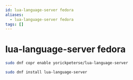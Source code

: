 ```yaml
---
id: lua-language-server fedora
aliases:
  - lua-language-server fedora
tags: []
---
```


# lua-language-server fedora

```bash
sudo dnf copr enable yorickpeterse/lua-language-server
```
```bash
sudo dnf install lua-language-server
```

